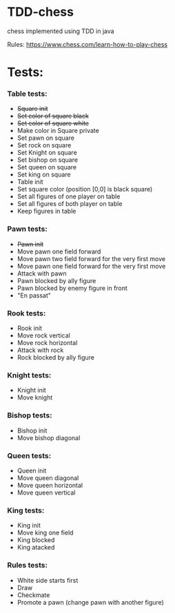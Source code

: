 # TDD-chess
chess implemented using TDD in java

Rules:
https://www.chess.com/learn-how-to-play-chess

# Tests:
### Table tests:
- ~~Square init~~
- ~~Set color of square black~~
- ~~Set color of square white~~
- Make color in Square private
- Set pawn on square
- Set rock on square
- Set Knight on square
- Set bishop on square
- Set queen on square
- Set king on square
- Table init
- Set square color (position [0,0] is black square)
- Set all figures of one player on table
- Set all figures of both player on table
- Keep figures in table

### Pawn tests:
- ~~Pawn init~~
- Move pawn one field forward
- Move pawn two field forward for the very first move
- Move pawn one field forward for the very first move
- Attack with pawn
- Pawn blocked by ally figure
- Pawn blocked by enemy figure in front
- "En passat"

### Rook tests:
- Rook init
- Move rock vertical
- Move rock horizontal
- Attack with rock
- Rock blocked by ally figure

### Knight tests:
- Knight init
- Move knight

### Bishop tests:
- Bishop init
- Move bishop diagonal

### Queen tests:
- Queen init
- Move queen diagonal
- Move queen horizontal
- Move queen vertical

### King tests:
- King init
- Move king one field
- King blocked
- King atacked

### Rules tests:
- White side starts first
- Draw
- Checkmate
- Promote a pawn (change pawn with another figure)